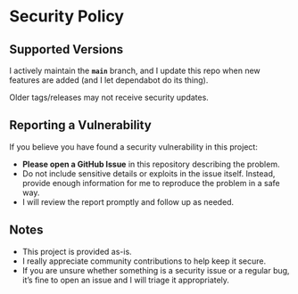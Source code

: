 # Security Policy

## Supported Versions

I actively maintain the **`main`** branch, and I update this repo when new features are added (and I let dependabot do its thing).

Older tags/releases may not receive security updates.

## Reporting a Vulnerability

If you believe you have found a security vulnerability in this project:

- **Please open a GitHub Issue** in this repository describing the problem.  
- Do not include sensitive details or exploits in the issue itself. Instead, provide enough information for me to reproduce the problem in a safe way.  
- I will review the report promptly and follow up as needed.

## Notes

- This project is provided as-is.  
- I really appreciate community contributions to help keep it secure.  
- If you are unsure whether something is a security issue or a regular bug, it’s fine to open an issue and I will triage it appropriately.